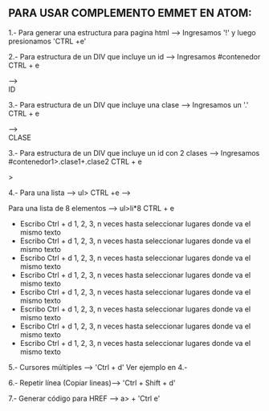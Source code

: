 ##  PARA USAR COMPLEMENTO EMMET EN ATOM:
  1.- Para generar una estructura para pagina html --> Ingresamos '!' y luego presionamos 'CTRL +e'
      <!DOCTYPE html>
      <html lang="es">
      <head>
        <meta charset="UTF-8">
        <meta name="viewport" content="width=device-width, initial-scale=1.0">
        <meta http-equiv="X-UA-Compatible" content="ie=edge">
        <title>MI PRIMERA PAGINA CON EMMET</title>
      </head>
      <body>
      </body>
      </html>

  2.- Para estructura de un DIV que incluye un id --> Ingresamos #contenedor CTRL + e
      <div id="contenedor"></div> --> <div id="contenedor">ID</div>

  3.- Para estructura de un DIV que incluye una clase --> Ingresamos un '.' CTRL + e
      <div class=""></div> --> <div class="mi-clase">CLASE</div>

  3.- Para estructura de un DIV que incluye un id con 2 clases --> Ingresamos #contenedor1>.clase1+.clase2 CTRL + e
      <div id="contenedor1">
        <div class="clase1"></div>
        <div class="clase2"></div>
      </div>>

  4.- Para una lista --> ul> CTRL +e --> <ul></ul>
      Para una lista de 8 elementos --> ul>li*8 CTRL + e
      <ul>
        <li>Escribo Ctrl + d 1, 2, 3, n veces hasta seleccionar lugares donde va el mismo texto</li>
        <li>Escribo Ctrl + d 1, 2, 3, n veces hasta seleccionar lugares donde va el mismo texto</li>
        <li>Escribo Ctrl + d 1, 2, 3, n veces hasta seleccionar lugares donde va el mismo texto</li>
        <li>Escribo Ctrl + d 1, 2, 3, n veces hasta seleccionar lugares donde va el mismo texto</li>
        <li>Escribo Ctrl + d 1, 2, 3, n veces hasta seleccionar lugares donde va el mismo texto</li>
        <li>Escribo Ctrl + d 1, 2, 3, n veces hasta seleccionar lugares donde va el mismo texto</li>
        <li>Escribo Ctrl + d 1, 2, 3, n veces hasta seleccionar lugares donde va el mismo texto</li>
        <li>Escribo Ctrl + d 1, 2, 3, n veces hasta seleccionar lugares donde va el mismo texto</li>
      </ul>

  5.- Cursores múltiples --> 'Ctrl + d' Ver ejemplo en 4.-

  6.- Repetir línea (Copiar lineas)--> 'Ctrl + Shift + d'

  7.- Generar código para HREF --> a> + 'Ctrl e'
